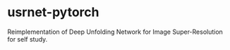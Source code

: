 # usrnet-pytorch
Reimplementation of Deep Unfolding Network for Image Super-Resolution for self study.
